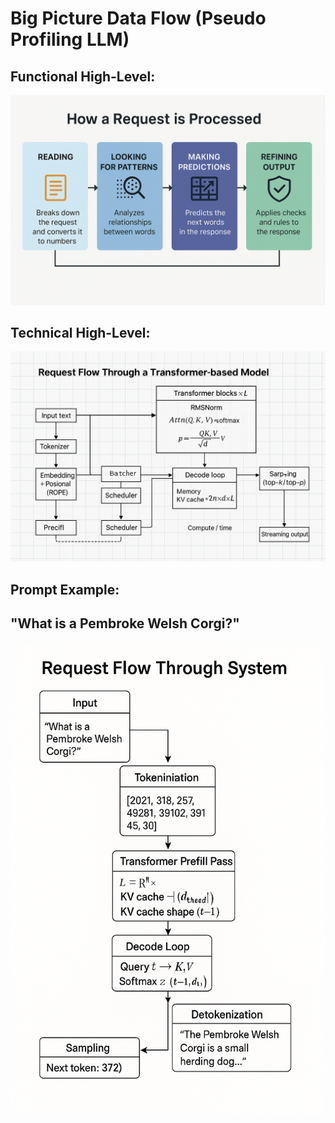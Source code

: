 # Big Picture Data Flow (Pseudo Profiling LLM)

## Functional High-Level:
![diagrams](diagrams/request_processing_diagram.png)

## Technical High-Level:
![diagrams](diagrams/data_flow_technical.png)

## Prompt Example:
## "What is a Pembroke Welsh Corgi?"
![diagrams](diagrams/prompt_example.png)

